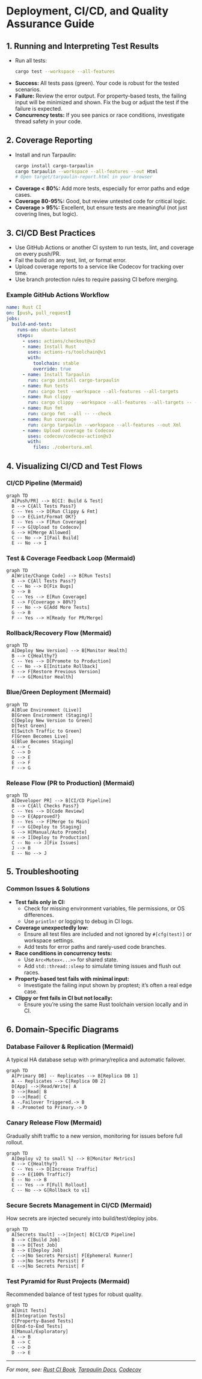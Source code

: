 # Deployment, CI/CD, and Quality Assurance Guide

## 1. Running and Interpreting Test Results

- Run all tests:
  ```sh
  cargo test --workspace --all-features
  ```
- **Success:** All tests pass (green). Your code is robust for the tested scenarios.
- **Failure:** Review the error output. For property-based tests, the failing input will be minimized and shown. Fix the bug or adjust the test if the failure is expected.
- **Concurrency tests:** If you see panics or race conditions, investigate thread safety in your code.

## 2. Coverage Reporting

- Install and run Tarpaulin:
  ```sh
  cargo install cargo-tarpaulin
  cargo tarpaulin --workspace --all-features --out Html
  # Open target/tarpaulin-report.html in your browser
  ```
- **Coverage < 80%:** Add more tests, especially for error paths and edge cases.
- **Coverage 80-95%:** Good, but review untested code for critical logic.
- **Coverage > 95%:** Excellent, but ensure tests are meaningful (not just covering lines, but logic).

## 3. CI/CD Best Practices

- Use GitHub Actions or another CI system to run tests, lint, and coverage on every push/PR.
- Fail the build on any test, lint, or format error.
- Upload coverage reports to a service like Codecov for tracking over time.
- Use branch protection rules to require passing CI before merging.

### Example GitHub Actions Workflow
```yaml
name: Rust CI
on: [push, pull_request]
jobs:
  build-and-test:
    runs-on: ubuntu-latest
    steps:
      - uses: actions/checkout@v3
      - name: Install Rust
        uses: actions-rs/toolchain@v1
        with:
          toolchain: stable
          override: true
      - name: Install Tarpaulin
        run: cargo install cargo-tarpaulin
      - name: Run tests
        run: cargo test --workspace --all-features --all-targets
      - name: Run clippy
        run: cargo clippy --workspace --all-features --all-targets -- -D warnings
      - name: Run fmt
        run: cargo fmt --all -- --check
      - name: Run coverage
        run: cargo tarpaulin --workspace --all-features --out Xml
      - name: Upload coverage to Codecov
        uses: codecov/codecov-action@v3
        with:
          files: ./cobertura.xml
```

## 4. Visualizing CI/CD and Test Flows

### CI/CD Pipeline (Mermaid)
```mermaid
graph TD
  A[Push/PR] --> B[CI: Build & Test]
  B --> C{All Tests Pass?}
  C -- Yes --> D[Run Clippy & Fmt]
  D --> E{Lint/Format OK?}
  E -- Yes --> F[Run Coverage]
  F --> G[Upload to Codecov]
  G --> H[Merge Allowed]
  C -- No --> I[Fail Build]
  E -- No --> I
```

### Test & Coverage Feedback Loop (Mermaid)
```mermaid
graph TD
  A[Write/Change Code] --> B[Run Tests]
  B --> C{All Tests Pass?}
  C -- No --> D[Fix Bugs]
  D --> B
  C -- Yes --> E[Run Coverage]
  E --> F{Coverage > 80%?}
  F -- No --> G[Add More Tests]
  G --> B
  F -- Yes --> H[Ready for PR/Merge]
```

### Rollback/Recovery Flow (Mermaid)
```mermaid
graph TD
  A[Deploy New Version] --> B[Monitor Health]
  B --> C{Healthy?}
  C -- Yes --> D[Promote to Production]
  C -- No --> E[Initiate Rollback]
  E --> F[Restore Previous Version]
  F --> G[Monitor Health]
```

### Blue/Green Deployment (Mermaid)
```mermaid
graph TD
  A[Blue Environment (Live)]
  B[Green Environment (Staging)]
  C[Deploy New Version to Green]
  D[Test Green]
  E[Switch Traffic to Green]
  F[Green Becomes Live]
  G[Blue Becomes Staging]
  A --> C
  C --> D
  D --> E
  E --> F
  F --> G
```

### Release Flow (PR to Production) (Mermaid)
```mermaid
graph TD
  A[Developer PR] --> B[CI/CD Pipeline]
  B --> C{All Checks Pass?}
  C -- Yes --> D[Code Review]
  D --> E{Approved?}
  E -- Yes --> F[Merge to Main]
  F --> G[Deploy to Staging]
  G --> H[Manual/Auto Promote]
  H --> I[Deploy to Production]
  C -- No --> J[Fix Issues]
  J --> B
  E -- No --> J
```

## 5. Troubleshooting

### Common Issues & Solutions
- **Test fails only in CI:**
  - Check for missing environment variables, file permissions, or OS differences.
  - Use `println!` or logging to debug in CI logs.
- **Coverage unexpectedly low:**
  - Ensure all test files are included and not ignored by `#[cfg(test)]` or workspace settings.
  - Add tests for error paths and rarely-used code branches.
- **Race conditions in concurrency tests:**
  - Use `Arc<Mutex<...>>` for shared state.
  - Add `std::thread::sleep` to simulate timing issues and flush out races.
- **Property-based test fails with minimal input:**
  - Investigate the failing input shown by proptest; it’s often a real edge case.
- **Clippy or fmt fails in CI but not locally:**
  - Ensure you’re using the same Rust toolchain version locally and in CI.

## 6. Domain-Specific Diagrams

### Database Failover & Replication (Mermaid)
A typical HA database setup with primary/replica and automatic failover.
```mermaid
graph TD
  A[Primary DB] -- Replicates --> B[Replica DB 1]
  A -- Replicates --> C[Replica DB 2]
  D[App] -->|Read/Write| A
  D -->|Read| B
  D -->|Read| C
  A -.Failover Triggered.-> B
  B -.Promoted to Primary.-> D
```

### Canary Release Flow (Mermaid)
Gradually shift traffic to a new version, monitoring for issues before full rollout.
```mermaid
graph TD
  A[Deploy v2 to small %] --> B[Monitor Metrics]
  B --> C{Healthy?}
  C -- Yes --> D[Increase Traffic]
  D --> E{100% Traffic?}
  E -- No --> B
  E -- Yes --> F[Full Rollout]
  C -- No --> G[Rollback to v1]
```

### Secure Secrets Management in CI/CD (Mermaid)
How secrets are injected securely into build/test/deploy jobs.
```mermaid
graph TD
  A[Secrets Vault] -->|Inject| B[CI/CD Pipeline]
  B --> C[Build Job]
  B --> D[Test Job]
  B --> E[Deploy Job]
  C -->|No Secrets Persist| F[Ephemeral Runner]
  D -->|No Secrets Persist| F
  E -->|No Secrets Persist| F
```

### Test Pyramid for Rust Projects (Mermaid)
Recommended balance of test types for robust quality.
```mermaid
graph TD
  A[Unit Tests]
  B[Integration Tests]
  C[Property-Based Tests]
  D[End-to-End Tests]
  E[Manual/Exploratory]
  A --> B
  B --> C
  C --> D
  D --> E
```

---
*For more, see: [Rust CI Book](https://rust-lang.github.io/rustup-components-history/), [Tarpaulin Docs](https://docs.rs/cargo-tarpaulin/), [Codecov](https://about.codecov.io/)* 